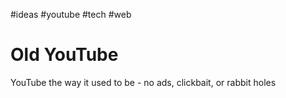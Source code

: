 #ideas #youtube #tech #web
# Old YouTube
YouTube the way it used to be - no ads, clickbait, or rabbit holes